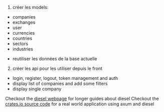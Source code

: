 1. créer les models:
- companies
- exchanges
- user
- currencies
- countries
- sectors
- industries
* reutiliser les données de la base actuelle


2. créer les api pour les utiliser depuis le front
- login, register, logout, token management and auth
- display list of companies and add some filters
- display single company

Checkout the [diesel webpage](https://diesel.rs) for
longer guides about diesel
Checkout the [crates.io source code](https://github.com/rust-lang/crates.io/)
for a real world application using axum and diesel